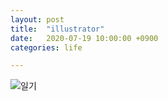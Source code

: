 ```yaml
---
layout: post
title:  "illustrator"
date:   2020-07-19 10:00:00 +0900
categories: life

---
```



![일기]({{site.baseurl}}/images/2020-07-19.png)
